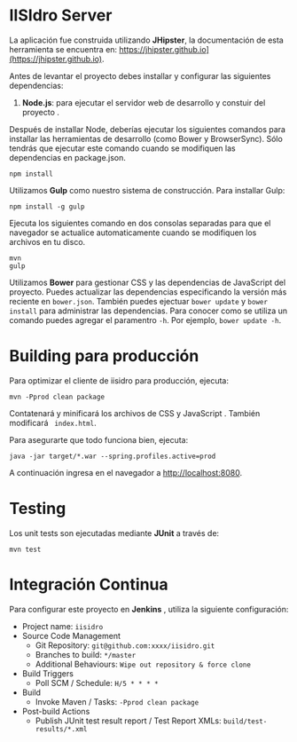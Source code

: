 # IISIdro Server

La aplicación fue construida utilizando **JHipster**, la documentación de esta herramienta se encuentra en: https://jhipster.github.io](https://jhipster.github.io).

Antes de levantar el proyecto debes installar y configurar las siguientes dependencias:

1. **Node.js**: para ejecutar el servidor web de desarrollo y constuir del proyecto .

Después de installar Node, deberías ejecutar los siguientes comandos para installar las herramientas de desarrollo (como
Bower y BrowserSync). Sólo tendrás que ejecutar este comando cuando se modifiquen las dependencias en package.json. 

    npm install

Utilizamos **Gulp** como nuestro sistema de construcción. Para installar Gulp:

    npm install -g gulp

Ejecuta los siguientes comando en dos consolas separadas para que el navegador se actualice automaticamente cuando se modifiquen los archivos en tu disco.

    mvn
    gulp

Utilizamos **Bower** para gestionar CSS y las dependencias de JavaScript del proyecto. Puedes actualizar las dependencias especificando la versión más reciente en `bower.json`. También puedes ejectuar `bower update` y `bower install` para administrar las dependencias. Para conocer como se utiliza un comando puedes agregar el paramentro `-h`. Por ejemplo, `bower update -h`.

# Building para producción

Para optimizar el cliente de iisidro para producción, ejecuta:

    mvn -Pprod clean package

Contatenará y minificará los archivos de CSS y JavaScript . También modificará ` index.html`.

Para asegurarte que todo funciona bien, ejecuta:

    java -jar target/*.war --spring.profiles.active=prod

A continuación ingresa en el navegador a [http://localhost:8080](http://localhost:8080).

# Testing

Los unit tests son ejecutadas mediante **JUnit** a través de:

    mvn test

# Integración Continua

Para configurar este proyecto en **Jenkins** , utiliza la siguiente configuración:

* Project name: `iisidro`
* Source Code Management
    * Git Repository: `git@github.com:xxxx/iisidro.git`
    * Branches to build: `*/master`
    * Additional Behaviours: `Wipe out repository & force clone`
* Build Triggers
    * Poll SCM / Schedule: `H/5 * * * *`
* Build
    * Invoke Maven / Tasks: `-Pprod clean package`
* Post-build Actions
    * Publish JUnit test result report / Test Report XMLs: `build/test-results/*.xml`

[JHipster]: https://jhipster.github.io/
[Maven]: https://maven.apache.org/

